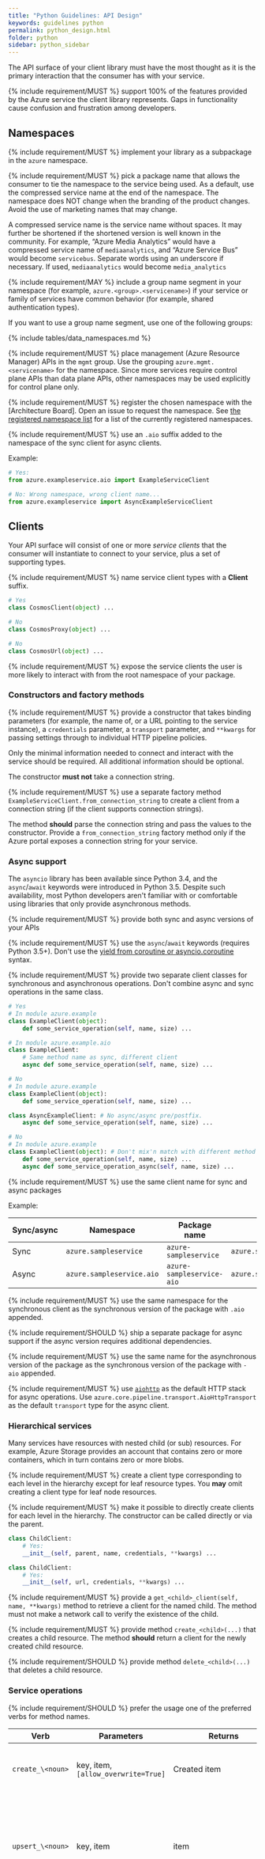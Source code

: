 ```yaml
---
title: "Python Guidelines: API Design"
keywords: guidelines python
permalink: python_design.html
folder: python
sidebar: python_sidebar
---
```


The API surface of your client library must have the most thought as it is the primary interaction that the consumer has with your service.

{% include requirement/MUST %} support 100% of the features provided by the Azure service the client library represents. Gaps in functionality cause confusion and frustration among developers.

## Namespaces

{% include requirement/MUST %} implement your library as a subpackage in the `azure` namespace.

{% include requirement/MUST %} pick a package name that allows the consumer to tie the namespace to the service being used. As a default, use the compressed service name at the end of the namespace. The namespace does NOT change when the branding of the product changes. Avoid the use of marketing names that may change.

A compressed service name is the service name without spaces. It may further be shortened if the shortened version is well known in the community. For example, “Azure Media Analytics” would have a compressed service name of `mediaanalytics`, and “Azure Service Bus” would become `servicebus`.  Separate words using an underscore if necessary. If used, `mediaanalytics` would become `media_analytics`

{% include requirement/MAY %} include a group name segment in your namespace (for example, `azure.<group>.<servicename>`) if your service or family of services have common behavior (for example, shared authentication types). 

If you want to use a group name segment, use one of the following groups:

{% include tables/data_namespaces.md %} 

{% include requirement/MUST %} place management (Azure Resource Manager) APIs in the `mgmt` group. Use the grouping `azure.mgmt.<servicename>` for the namespace. Since more services require control plane APIs than data plane APIs, other namespaces may be used explicitly for control plane only.

{% include requirement/MUST %} register the chosen namespace with the [Architecture Board].  Open an issue to request the namespace.  See [the registered namespace list](registered_namespaces.html) for a list of the currently registered namespaces.

{% include requirement/MUST %} use an `.aio` suffix added to the namespace of the sync client for async clients.

Example:

```python
# Yes:
from azure.exampleservice.aio import ExampleServiceClient

# No: Wrong namespace, wrong client name...
from azure.exampleservice import AsyncExampleServiceClient
```

## Clients

Your API surface will consist of one or more _service clients_ that the consumer will instantiate to connect to your service, plus a set of supporting types.

{% include requirement/MUST %} name service client types with a **Client** suffix.

```python
# Yes
class CosmosClient(object) ... 

# No
class CosmosProxy(object) ... 

# No
class CosmosUrl(object) ... 

```

{% include requirement/MUST %} expose the service clients the user is more likely to interact with from the root namespace of your package.

### Constructors and factory methods

{% include requirement/MUST %} provide a constructor that takes binding parameters (for example, the name of, or a URL pointing to the service instance), a `credentials` parameter, a `transport` parameter, and `**kwargs` for passing settings through to individual HTTP pipeline policies.

Only the minimal information needed to connect and interact with the service should be required. All additional information should be optional.

The constructor **must not** take a connection string. 

{% include requirement/MUST %} use a separate factory method `ExampleServiceClient.from_connection_string` to create a client from a connection string (if the client supports connection strings).

The method **should** parse the connection string and pass the values to the constructor.  Provide a `from_connection_string` factory method only if the Azure portal exposes a connection string for your service.

### Async support

The `asyncio` library has been available since Python 3.4, and the `async`/`await` keywords were introduced in Python 3.5. Despite such availability, most Python developers aren't familiar with or comfortable using libraries that only provide asynchronous methods.

{% include requirement/MUST %} provide both sync and async versions of your APIs

{% include requirement/MUST %} use the `async`/`await` keywords (requires Python 3.5+). Don't use the [yield from coroutine or asyncio.coroutine](https://docs.python.org/3.4/library/asyncio-task.html) syntax.

{% include requirement/MUST %} provide two separate client classes for synchronous and asynchronous operations.  Don't combine async and sync operations in the same class.

```python
# Yes
# In module azure.example
class ExampleClient(object):
    def some_service_operation(self, name, size) ...

# In module azure.example.aio
class ExampleClient:
    # Same method name as sync, different client
    async def some_service_operation(self, name, size) ... 

# No
# In module azure.example
class ExampleClient(object):
    def some_service_operation(self, name, size) ...

class AsyncExampleClient: # No async/async pre/postfix.
    async def some_service_operation(self, name, size) ...

# No
# In module azure.example
class ExampleClient(object): # Don't mix'n match with different method names
    def some_service_operation(self, name, size) ...
    async def some_service_operation_async(self, name, size) ...

```

{% include requirement/MUST %} use the same client name for sync and async packages

Example:

|Sync/async|Namespace|Package name|Client name|
|-|-|-|-|
|Sync|`azure.sampleservice`|`azure-sampleservice`|`azure.sampleservice.SampleServiceClient`|
|Async|`azure.sampleservice.aio`|`azure-sampleservice-aio`|`azure.sampleservice.aio.SampleServiceClient`|

{% include requirement/MUST %} use the same namespace for the synchronous client as the synchronous version of the package with `.aio` appended.

{% include requirement/SHOULD %} ship a separate package for async support if the async version requires additional dependencies.

{% include requirement/MUST %} use the same name for the asynchronous version of the package as the synchronous version of the package with `-aio` appended.

{% include requirement/MUST %} use [`aiohttp`](https://aiohttp.readthedocs.io/en/stable/) as the default HTTP stack for async operations. Use `azure.core.pipeline.transport.AioHttpTransport` as the default `transport` type for the async client.

### Hierarchical services

Many services have resources with nested child (or sub) resources. For example, Azure Storage provides an account that contains zero or more containers, which in turn contains zero or more blobs.

{% include requirement/MUST %} create a client type corresponding to each level in the hierarchy except for leaf resource types. You **may** omit creating a client type for leaf node resources.

{% include requirement/MUST %} make it possible to directly create clients for each level in the hierarchy.  The constructor can be called directly or via the parent.

```python
class ChildClient:
    # Yes:
    __init__(self, parent, name, credentials, **kwargs) ...

class ChildClient:
    # Yes:
    __init__(self, url, credentials, **kwargs) ...
```

{% include requirement/MUST %} provide a `get_<child>_client(self, name, **kwargs)` method to retrieve a client for the named child. The method must not make a network call to verify the existence of the child.

{% include requirement/MUST %} provide method `create_<child>(...)` that creates a child resource. The method **should** return a client for the newly created child resource.

{% include requirement/SHOULD %} provide method `delete_<child>(...)` that deletes a child resource.

### Service operations

{% include requirement/SHOULD %} prefer the usage one of the preferred verbs for method names.

|Verb|Parameters|Returns|Comments|
|-|-|-|-|
|`create_\<noun>`|key, item, `[allow_overwrite=True]`|Created item|Create new item. Fails if item already exists.|
|`upsert_\<noun>`|key, item|item|Create new item, or update existing item. Verb is primarily used in database-like services |
|`set_\<noun>`|key, item|item|Create new item, or update existing item. Verb is primarily used for dictionary-like properties of a service |
|`update_\<noun>`|key, partial item|item|Fails if item doesn't exist. |
|`replace_\<noun>`|key, item|item|Completely replaces an existing item. Fails if the item doesn't exist. |
|`append_\<noun>`|item|item|Add item to a collection. Item will be added last. |
|`add_\<noun>`|index, item|item|Add item to a collection. Item will be added at the given index. |
|`get_\<noun>`|key|item|Raises an exception if item doesn't exist |
|`list_\<noun>`||`azure.core.Pageable[Item]`|Return an iterable of items. Returns iterable with no items if no items exist (doesn't return `None` or throw)|
|`\<noun>\_exists`|key|`bool`|Return `True` if the item exists. Must raise an exception if the method failed to determine if the item exists (for example, the service returned an HTTP 503 response)|
|`delete_\<noun>`|key|`None`|Delete an existing item. Must succeed even if item didn't exist.|
|`remove_\<noun>`|key|removed item or `None`|Remove a reference to an item from a collection. This method doesn't delete the actual item, only the reference.|

{% include requirement/MUST %} standardize verb prefixes outside the list of preferred verbs for a given service across language SDKs. If a verb is called `dowload` in one language, we should avoid naming it `fetch` in another.

{% include requirement/MUST %} prefix methods with `begin_` for long running operations. Long running operations *must* return a [Poller](#python-core-protocol-lro-poller) object. 

{% include requirement/MUST %} support the common arguments for service operations:

|Name|Description|Applies to|Notes|
|-|-|-|-|
|`timeout`|Timeout in seconds|All service methods|
|`headers`|Custom headers to include in the service request|All requests|Headers are added to all requests made (directly or indirectly) by the method.|
|`continuation_token`|Opaque token indicating the first page to retrieve. Retrieved from a previous `Paged` return value.|`list` operations.|
|`client_request_id`|Caller specified identification of the request.|Service operations for services that allow the client to send a client-generated correlation ID.|Examples of this include `x-ms-client-request-id` headers.|The client library **must** use this value if provided, or generate a unique value for each request when not specified.|
|`response_hook`|`callable` that is called with (response, headers) for each operation.|All service methods|

{% include requirement/MUST %} accept a Mapping (`dict`-like) object in the same shape as a serialized model object for parameters.

```python
# Yes:
class Model(object):

    def __init__(self, name, size):
        self.name = name
        self.size = size

def do_something(model: "Model"):
    ...

do_something(Model(name='a', size=17)) # Works
do_something({'name': 'a', 'size', '17'}) # Does the same thing...
```

{% include requirement/MUST %} use "flattened" named arguments for `update_` methods. **May** additionally take the whole model instance as a named parameter. If the caller passes both a model instance and individual key=value parameters, the explicit key=value parameters override whatever was specified in the model instance.

```python
class Model(object):

    def __init__(self, name, size, description):
        self.name = name
        self.size = size
        self.description = description

class Client(object):

    def update_model(self, name=None, size=None, model=None): ...

model = Model(name='hello', size=4711, description='This is a description...')

client.update_model(model=model, size=4712) # Will send a request to the service to update the model's size to 4712
model.description = 'Updated'
model.size = -1
# Will send a request to the service to update the model's size to 4713 and description to 'Updated'
client.update_model(name='hello', size=4713, model=model)  
```

#### Response formats

Requests to the service fall into two basic groups - methods that make a single logical request, or a deterministic sequence of requests. An example of a single logical request is a request that may be retried inside the operation. An example of a deterministic sequence of requests is a paged operation.

The logical entity is a protocol neutral representation of a response. For HTTP, the logical entity may combine data from headers, body, and the status line. For example, you may wish to expose an `ETag` header as a property on the logical entity.

{% include requirement/MUST %} optimize for returning the logical entity for a given request. The logical entity MUST represent the information needed in the 99%+ case.

{% include requirement/MUST %} return a value that implements the [Paged protocol](#python-core-protocol-paged) for operations that return collections. The [Paged protocol](#python-core-protocol-paged) allows the user to iterate through all items in a returned collection, and also provides a method that gives access to individual pages.

{% include requirement/MUST %} return a value that implements the [Poller protocol](#python-core-protocol-lro-poller) for long running operations. 

## Models

{% include requirement/MUST %} implement `__repr__` for model types. The representation **must** include the type name and any key properties (that is, properties that help identify the model instance).

{% include requirement/MUST %} truncate the output of `__repr__` after 1024 characters.

## Authentication

{% include requirement/MUST %} use the credentials classes in `azure-core` whenever possible.

{% include requirement/MAY %} add additional credential types if required by the service. Contact @adparch for guidance if you believe you have need to do so.

{% include requirement/MUST %} support all authentication methods that the service supports.

{% include refs.md %}
{% include_relative refs.md %}